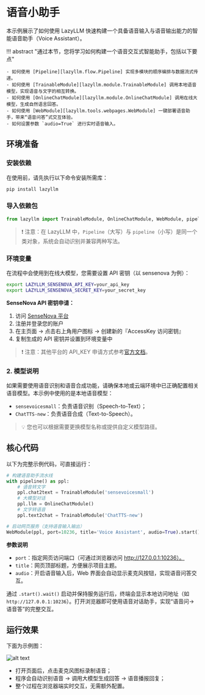 # 语音小助手

本示例展示了如何使用 LazyLLM 快速构建一个具备语音输入与语音输出能力的智能语音助手（Voice Assistant）。

!!! abstract "通过本节，您将学习如何构建一个语音交互式智能助手，包括以下要点"

    - 如何使用 [Pipeline][lazyllm.flow.Pipeline] 实现多模块的顺序编排与数据流式传递。
    - 如何使用 [TrainableModule][lazyllm.module.TrainableModule] 调用本地语音模型，实现语音与文字的相互转换。
    - 如何使用 [OnlineChatModule][lazyllm.module.OnlineChatModule] 调用在线大模型，生成自然语言回答。
    - 如何使用 [WebModule][lazyllm.tools.webpages.WebModule] 一键部署语音助手，带来“语音问答”式交互体验。
    - 如何设置参数 `audio=True` 进行实时语音输入。

## 环境准备

### 安装依赖

在使用前，请先执行以下命令安装所需库：

```bash
pip install lazyllm
```

### 导入依赖包

```python
from lazyllm import TrainableModule, OnlineChatModule, WebModule, pipeline
```

> ❗ 注意：在 LazyLLM 中，`Pipeline`（大写）与 `pipeline`（小写）是同一个类对象，系统会自动识别并兼容两种写法。

### 环境变量

在流程中会使用到在线大模型，您需要设置 API 密钥（以 sensenova 为例）：

```bash
export LAZYLLM_SENSENOVA_API_KEY=your_api_key
export LAZYLLM_SENSENOVA_SECRET_KEY=your_secret_key
```

**SenseNova API 密钥申请：**

1. 访问 [SenseNova 平台](https://console.sensecore.cn/)
2. 注册并登录您的账户
3. 在主页面 → 点击右上角用户图标 → 创建新的『AccessKey 访问密钥』
4. 复制生成的 API 密钥并设置到环境变量中

> ❗ 注意：其他平台的 API_KEY 申请方式参考[官方文档](docs.lazyllm.ai/)。

### 2. 模型说明

如果需要使用语音识别和语音合成功能，请确保本地或云端环境中已正确配置相关语音模型。本示例中使用的是本地语音模型：

- `sensevoicesmall`：负责语音识别（Speech-to-Text）；
- `ChatTTS-new`：负责语音合成（Text-to-Speech）。

> 💡 您也可以根据需要更换模型名称或提供自定义模型路径。

## 核心代码

以下为完整示例代码，可直接运行：

```python
# 构建语音助手流水线
with pipeline() as ppl:
    # 语音转文字
    ppl.chat2text = TrainableModule('sensevoicesmall')
    # 大模型对话
    ppl.llm = OnlineChatModule()
    # 文字转语音
    ppl.text2chat = TrainableModule('ChatTTS-new')

# 启动网页服务（支持语音输入输出）
WebModule(ppl, port=10236, title='Voice Assistant', audio=True).start().wait()
```

**参数说明**

- `port`：指定网页访问端口（可通过浏览器访问 http://127.0.0.1:10236）。
- `title`：网页顶部标题，方便展示项目主题。
- `audio`：开启语音输入后，Web 界面会自动显示麦克风按钮，实现语音问答交互。

通过 `.start().wait()` 启动并保持服务运行后，终端会显示本地访问地址（如 `http://127.0.0.1:10236`）。打开浏览器即可使用语音对话助手，实现“语音问→语音答”的完整交互。

## 运行效果

下面为示例图：

![alt text](../assets/voice_assistant_demo.png)

- 打开页面后，点击麦克风图标录制语音；
- 程序会自动识别语音 → 调用大模型生成回答 → 语音播报回复；
- 整个过程在浏览器端实时交互，无需额外配置。
